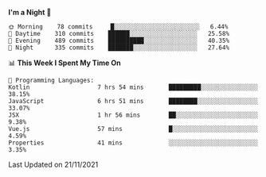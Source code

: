 <!--START_SECTION:waka-->
**I'm a Night 🦉** 

```text
🌞 Morning    78 commits     █░░░░░░░░░░░░░░░░░░░░░░░░   6.44% 
🌆 Daytime    310 commits    ██████░░░░░░░░░░░░░░░░░░░   25.58% 
🌃 Evening    489 commits    ██████████░░░░░░░░░░░░░░░   40.35% 
🌙 Night      335 commits    ███████░░░░░░░░░░░░░░░░░░   27.64%

```


📊 **This Week I Spent My Time On** 

```text
💬 Programming Languages: 
Kotlin                   7 hrs 54 mins       █████████░░░░░░░░░░░░░░░░   38.15% 
JavaScript               6 hrs 51 mins       ████████░░░░░░░░░░░░░░░░░   33.07% 
JSX                      1 hr 56 mins        ██░░░░░░░░░░░░░░░░░░░░░░░   9.38% 
Vue.js                   57 mins             █░░░░░░░░░░░░░░░░░░░░░░░░   4.59% 
Properties               41 mins             ░░░░░░░░░░░░░░░░░░░░░░░░░   3.35%

```


 Last Updated on 21/11/2021
<!--END_SECTION:waka-->
